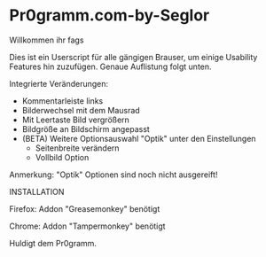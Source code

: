Pr0gramm.com-by-Seglor
======================

Willkommen ihr fags

Dies ist ein Userscript für alle gängigen Brauser, um einige Usability Features hin zuzufügen. Genaue Auflistung folgt unten.


Integrierte Veränderungen:

- Kommentarleiste links
- Bilderwechsel mit dem Mausrad
- Mit Leertaste Bild vergrößern
- Bildgröße an Bildschirm angepasst
- (BETA) Weitere Optionsauswahl "Optik" unter den Einstellungen
    - Seitenbreite verändern
    - Vollbild Option

Anmerkung: "Optik" Optionen sind noch nicht ausgereift!



INSTALLATION

Firefox:
    Addon "Greasemonkey" benötigt
    
Chrome:
    Addon "Tampermonkey" benötigt






Huldigt dem Pr0gramm.
    
